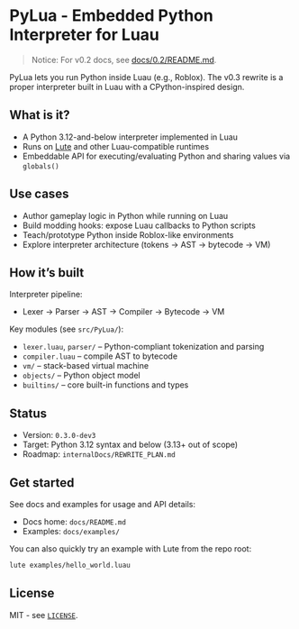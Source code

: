 # PyLua - Embedded Python Interpreter for Luau

> Notice: For v0.2 docs, see [docs/0.2/README.md](docs/0.2/README.md).

PyLua lets you run Python inside Luau (e.g., Roblox). The v0.3 rewrite is a proper interpreter built in Luau with a CPython-inspired design.

## What is it?

- A Python 3.12-and-below interpreter implemented in Luau
- Runs on [Lute] and other Luau-compatible runtimes
- Embeddable API for executing/evaluating Python and sharing values via `globals()`

## Use cases

- Author gameplay logic in Python while running on Luau
- Build modding hooks: expose Luau callbacks to Python scripts
- Teach/prototype Python inside Roblox-like environments
- Explore interpreter architecture (tokens → AST → bytecode → VM)

## How it’s built

Interpreter pipeline:

- Lexer → Parser → AST → Compiler → Bytecode → VM

Key modules (see `src/PyLua/`):

- `lexer.luau`, `parser/` – Python-compliant tokenization and parsing
- `compiler.luau` – compile AST to bytecode
- `vm/` – stack-based virtual machine
- `objects/` – Python object model
- `builtins/` – core built-in functions and types

## Status

- Version: `0.3.0-dev3`
- Target: Python 3.12 syntax and below (3.13+ out of scope)
- Roadmap: `internalDocs/REWRITE_PLAN.md`

## Get started

See docs and examples for usage and API details:

- Docs home: `docs/README.md`
- Examples: `docs/examples/`

You can also quickly try an example with Lute from the repo root:

```bash
lute examples/hello_world.luau
```

## License

MIT - see [`LICENSE`](./LICENSE).

[Lute]: https://github.com/luau-lang/lute
